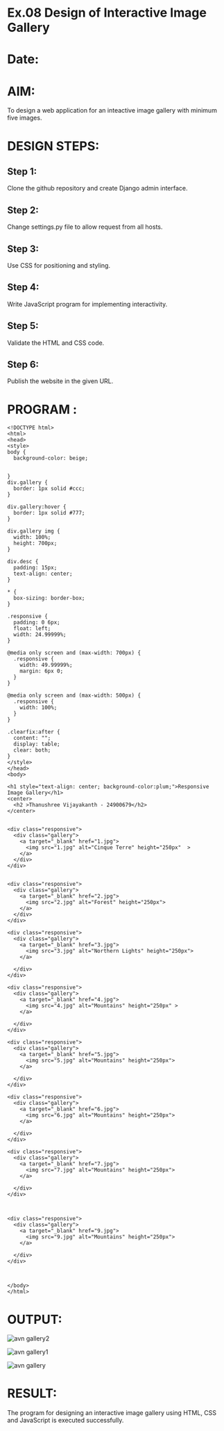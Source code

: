 # Ex.08 Design of Interactive Image Gallery
# Date:
# AIM:
To design a web application for an inteactive image gallery with minimum five images.

# DESIGN STEPS:
## Step 1:
Clone the github repository and create Django admin interface.

## Step 2:
Change settings.py file to allow request from all hosts.

## Step 3:
Use CSS for positioning and styling.

## Step 4:
Write JavaScript program for implementing interactivity.

## Step 5:
Validate the HTML and CSS code.

## Step 6:
Publish the website in the given URL.

# PROGRAM :
```
<!DOCTYPE html>
<html>
<head>
<style>
body {
  background-color: beige;


}
div.gallery {
  border: 1px solid #ccc;
}

div.gallery:hover {
  border: 1px solid #777;
}

div.gallery img {
  width: 100%;
  height: 700px;
}

div.desc {
  padding: 15px;
  text-align: center;
}

* {
  box-sizing: border-box;
}

.responsive {
  padding: 0 6px;
  float: left;
  width: 24.99999%;
}

@media only screen and (max-width: 700px) {
  .responsive {
    width: 49.99999%;
    margin: 6px 0;
  }
}

@media only screen and (max-width: 500px) {
  .responsive {
    width: 100%;
  }
}

.clearfix:after {
  content: "";
  display: table;
  clear: both;
}
</style>
</head>
<body>

<h1 style="text-align: center; background-color:plum;">Responsive Image Gallery</h1>
<center>
  <h2 >Thanushree Vijayakanth - 24900679</h2>
</center>


<div class="responsive">
  <div class="gallery">
    <a target="_blank" href="1.jpg">
      <img src="1.jpg" alt="Cinque Terre" height="250px"  >
    </a>
  </div>
</div>


<div class="responsive">
  <div class="gallery">
    <a target="_blank" href="2.jpg">
      <img src="2.jpg" alt="Forest" height="250px">
    </a>
  </div>
</div>

<div class="responsive">
  <div class="gallery">
    <a target="_blank" href="3.jpg">
      <img src="3.jpg" alt="Northern Lights" height="250px">
    </a>

  </div>
</div>

<div class="responsive">
  <div class="gallery">
    <a target="_blank" href="4.jpg">
      <img src="4.jpg" alt="Mountains" height="250px" >
    </a>

  </div>
</div>

<div class="responsive">
  <div class="gallery">
    <a target="_blank" href="5.jpg">
      <img src="5.jpg" alt="Mountains" height="250px">
    </a>

  </div>
</div>

<div class="responsive">
  <div class="gallery">
    <a target="_blank" href="6.jpg">
      <img src="6.jpg" alt="Mountains" height="250px">
    </a>

  </div>
</div>

<div class="responsive">
  <div class="gallery">
    <a target="_blank" href="7.jpg">
      <img src="7.jpg" alt="Mountains" height="250px">
    </a>

  </div>
</div>



<div class="responsive">
  <div class="gallery">
    <a target="_blank" href="9.jpg">
      <img src="9.jpg" alt="Mountains" height="250px">
    </a>

  </div>
</div>



</body>
</html>
```
# OUTPUT:
![avn gallery2](https://github.com/user-attachments/assets/37a11b4a-1ac6-4c34-b569-93afacb82060)

![avn gallery1](https://github.com/user-attachments/assets/4e459c6d-88d9-4444-89ae-4e39b71276a9)

![avn gallery](https://github.com/user-attachments/assets/957ff9f5-c3bd-4b77-9a47-8cb7b13f26ef)

# RESULT:
The program for designing an interactive image gallery using HTML, CSS and JavaScript is executed successfully.
